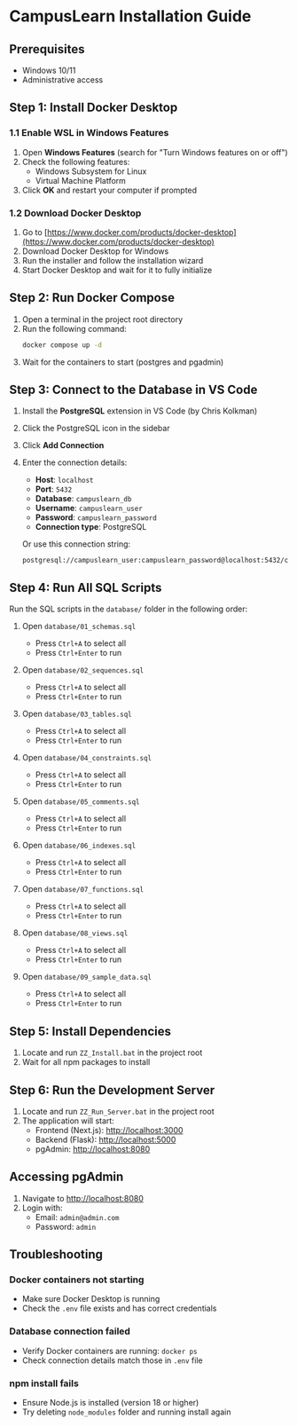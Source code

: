 # CampusLearn Installation Guide

## Prerequisites

- Windows 10/11
- Administrative access

## Step 1: Install Docker Desktop

### 1.1 Enable WSL in Windows Features

1. Open **Windows Features** (search for "Turn Windows features on or off")
2. Check the following features:
   - Windows Subsystem for Linux
   - Virtual Machine Platform
3. Click **OK** and restart your computer if prompted

### 1.2 Download Docker Desktop

1. Go to [https://www.docker.com/products/docker-desktop](https://www.docker.com/products/docker-desktop)
2. Download Docker Desktop for Windows
3. Run the installer and follow the installation wizard
4. Start Docker Desktop and wait for it to fully initialize

## Step 2: Run Docker Compose

1. Open a terminal in the project root directory
2. Run the following command:
   ```bash
   docker compose up -d
   ```
3. Wait for the containers to start (postgres and pgadmin)

## Step 3: Connect to the Database in VS Code

1. Install the **PostgreSQL** extension in VS Code (by Chris Kolkman)
2. Click the PostgreSQL icon in the sidebar
3. Click **Add Connection**
4. Enter the connection details:
   - **Host**: `localhost`
   - **Port**: `5432`
   - **Database**: `campuslearn_db`
   - **Username**: `campuslearn_user`
   - **Password**: `campuslearn_password`
   - **Connection type**: PostgreSQL

   Or use this connection string:
   ```
   postgresql://campuslearn_user:campuslearn_password@localhost:5432/campuslearn_db
   ```

## Step 4: Run All SQL Scripts

Run the SQL scripts in the `database/` folder in the following order:

1. Open `database/01_schemas.sql`
   - Press `Ctrl+A` to select all
   - Press `Ctrl+Enter` to run

2. Open `database/02_sequences.sql`
   - Press `Ctrl+A` to select all
   - Press `Ctrl+Enter` to run

3. Open `database/03_tables.sql`
   - Press `Ctrl+A` to select all
   - Press `Ctrl+Enter` to run

4. Open `database/04_constraints.sql`
   - Press `Ctrl+A` to select all
   - Press `Ctrl+Enter` to run

5. Open `database/05_comments.sql`
   - Press `Ctrl+A` to select all
   - Press `Ctrl+Enter` to run

6. Open `database/06_indexes.sql`
   - Press `Ctrl+A` to select all
   - Press `Ctrl+Enter` to run

7. Open `database/07_functions.sql`
   - Press `Ctrl+A` to select all
   - Press `Ctrl+Enter` to run

8. Open `database/08_views.sql`
   - Press `Ctrl+A` to select all
   - Press `Ctrl+Enter` to run

9. Open `database/09_sample_data.sql`
   - Press `Ctrl+A` to select all
   - Press `Ctrl+Enter` to run

## Step 5: Install Dependencies

1. Locate and run `ZZ_Install.bat` in the project root
2. Wait for all npm packages to install

## Step 6: Run the Development Server

1. Locate and run `ZZ_Run_Server.bat` in the project root
2. The application will start:
   - Frontend (Next.js): [http://localhost:3000](http://localhost:3000)
   - Backend (Flask): [http://localhost:5000](http://localhost:5000)
   - pgAdmin: [http://localhost:8080](http://localhost:8080)

## Accessing pgAdmin

1. Navigate to [http://localhost:8080](http://localhost:8080)
2. Login with:
   - Email: `admin@admin.com`
   - Password: `admin`

## Troubleshooting

### Docker containers not starting
- Make sure Docker Desktop is running
- Check the `.env` file exists and has correct credentials

### Database connection failed
- Verify Docker containers are running: `docker ps`
- Check connection details match those in `.env` file

### npm install fails
- Ensure Node.js is installed (version 18 or higher)
- Try deleting `node_modules` folder and running install again
